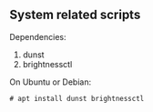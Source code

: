 ## System related scripts

Dependencies:
1. dunst
2. brightnessctl

On Ubuntu or Debian:
```console
# apt install dunst brightnessctl
```
